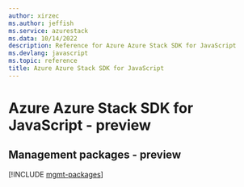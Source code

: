 ```yaml
---
author: xirzec
ms.author: jeffish
ms.service: azurestack
ms.data: 10/14/2022
description: Reference for Azure Azure Stack SDK for JavaScript
ms.devlang: javascript
ms.topic: reference
title: Azure Azure Stack SDK for JavaScript
---
```

# Azure Azure Stack SDK for JavaScript - preview

## Management packages - preview
[!INCLUDE [mgmt-packages](azure-stack-mgmt-index.md)]